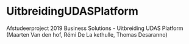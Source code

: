 # UitbreidingUDASPlatform
Afstudeerproject 2019 Business Solutions - Uitbreiding UDAS Platform (Maarten Van den hof, Rémi De La kethulle, Thomas Desaranno)

